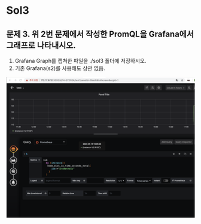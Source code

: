 # Sol3
## 문제 3. 위 2번 문제에서 작성한 PromQL을 Grafana에서 그래프로 나타내시오.
1. Grafana Graph를 캡쳐한 파일을 ./sol3 폴더에 저장하시오.
2. 기존 Grafana(s2)를 사용해도 상관 없음.

![결과](3-1.png)
